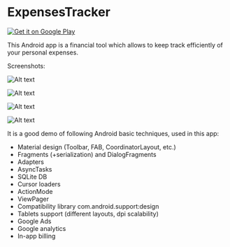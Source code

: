 # ExpensesTracker

<a href="https://play.google.com/store/apps/details?id=com.amilabs.android.expensestracker">
  <img alt="Get it on Google Play"
       src="https://developer.android.com/images/brand/en_generic_rgb_wo_45.png" />
</a>

This Android app is a financial tool which allows to keep track efficiently of your personal expenses.

Screenshots:

![Alt text](https://lh3.googleusercontent.com/w0fHyyhRsY7hwl-cUNa68eTqsG42gP5YmvOe4FDkhv6iLPLDFbN466ycc_kpTfLSJU4=h900-rw "")

![Alt text](https://lh3.googleusercontent.com/L0fsmu9_DgpAdoYT9fxPedon4crbpVe4rieK3Li8ndK1TuybSOgBxjpEm5NAaO6KVw=h900-rw "")

![Alt text](https://lh3.googleusercontent.com/VzKITd93zOfraBT2IizPX_1E1orfyY3GbE9gRTTkAZ2Dpt6MSqK95GIjrlB3qNXB6SQ=h900-rw "")

![Alt text](https://lh3.googleusercontent.com/DNDZNyTf8Sd8yNuTn2DwxzXUo6g18sfkn9Q6SmIvE039w45ckG6Ho-Ni_-YLDqoRR6M=h900-rw "")


It is a good demo of following Android basic techniques, used in this app:

- Material design (Toolbar, FAB, CoordinatorLayout, etc.)
- Fragments (+serialization) and DialogFragments
- Adapters
- AsyncTasks
- SQLite DB
- Cursor loaders
- ActionMode
- ViewPager
- Compatibility library com.android.support:design
- Tablets support (different layouts, dpi scalability)
- Google Ads
- Google analytics
- In-app billing
